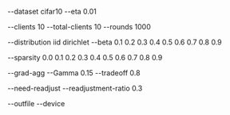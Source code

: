--dataset cifar10
--eta 0.01

--clients 10
--total-clients 10
--rounds 1000

--distribution iid dirichlet
--beta 0.1 0.2 0.3 0.4 0.5 0.6 0.7 0.8 0.9

--sparsity 0.0 0.1 0.2 0.3 0.4 0.5 0.6 0.7 0.8 0.9

--grad-agg
--Gamma 0.15
--tradeoff 0.8

--need-readjust
--readjustment-ratio 0.3

--outfile
--device